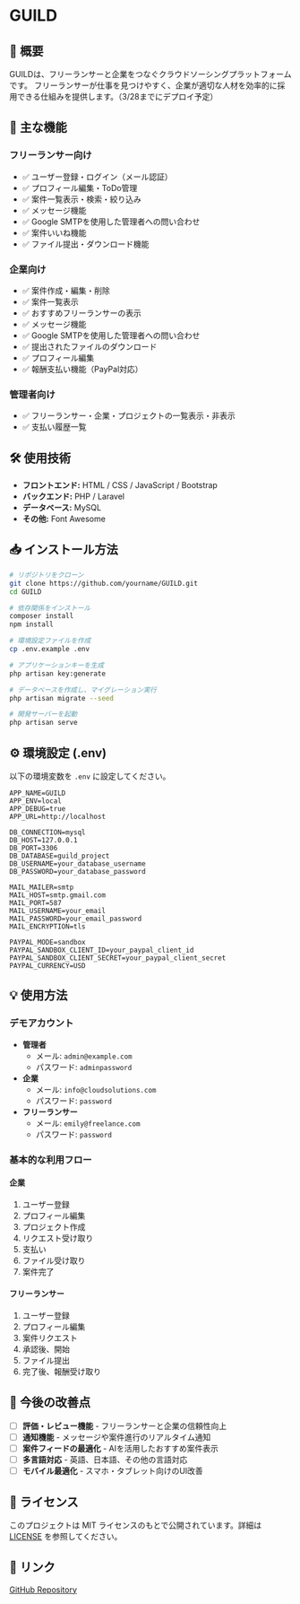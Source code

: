 # GUILD

## 📌 概要
GUILDは、フリーランサーと企業をつなぐクラウドソーシングプラットフォームです。
フリーランサーが仕事を見つけやすく、企業が適切な人材を効率的に採用できる仕組みを提供します。（3/28までにデプロイ予定）

## 🎯 主な機能

### フリーランサー向け
- ✅ ユーザー登録・ログイン（メール認証）
- ✅ プロフィール編集・ToDo管理
- ✅ 案件一覧表示・検索・絞り込み
- ✅ メッセージ機能
- ✅ Google SMTPを使用した管理者への問い合わせ
- ✅ 案件いいね機能
- ✅ ファイル提出・ダウンロード機能

### 企業向け
- ✅ 案件作成・編集・削除
- ✅ 案件一覧表示
- ✅ おすすめフリーランサーの表示
- ✅ メッセージ機能
- ✅ Google SMTPを使用した管理者への問い合わせ
- ✅ 提出されたファイルのダウンロード
- ✅ プロフィール編集
- ✅ 報酬支払い機能（PayPal対応）

### 管理者向け
- ✅ フリーランサー・企業・プロジェクトの一覧表示・非表示
- ✅ 支払い履歴一覧

## 🛠 使用技術
- **フロントエンド:** HTML / CSS / JavaScript / Bootstrap
- **バックエンド:** PHP / Laravel
- **データベース:** MySQL
- **その他:** Font Awesome

## 📥 インストール方法
```bash
# リポジトリをクローン
git clone https://github.com/yourname/GUILD.git
cd GUILD

# 依存関係をインストール
composer install
npm install

# 環境設定ファイルを作成
cp .env.example .env

# アプリケーションキーを生成
php artisan key:generate

# データベースを作成し、マイグレーション実行
php artisan migrate --seed

# 開発サーバーを起動
php artisan serve
```

## ⚙️ 環境設定 (.env)
以下の環境変数を `.env` に設定してください。
```
APP_NAME=GUILD
APP_ENV=local
APP_DEBUG=true
APP_URL=http://localhost

DB_CONNECTION=mysql
DB_HOST=127.0.0.1
DB_PORT=3306
DB_DATABASE=guild_project
DB_USERNAME=your_database_username
DB_PASSWORD=your_database_password

MAIL_MAILER=smtp
MAIL_HOST=smtp.gmail.com
MAIL_PORT=587
MAIL_USERNAME=your_email
MAIL_PASSWORD=your_email_password
MAIL_ENCRYPTION=tls

PAYPAL_MODE=sandbox
PAYPAL_SANDBOX_CLIENT_ID=your_paypal_client_id
PAYPAL_SANDBOX_CLIENT_SECRET=your_paypal_client_secret
PAYPAL_CURRENCY=USD
```

## 💡 使用方法

### デモアカウント
- **管理者**
  - メール: `admin@example.com`
  - パスワード: `adminpassword`
- **企業**
  - メール: `info@cloudsolutions.com`
  - パスワード: `password`
- **フリーランサー**
  - メール: `emily@freelance.com`
  - パスワード: `password`

### 基本的な利用フロー
#### 企業
1. ユーザー登録
2. プロフィール編集
3. プロジェクト作成
4. リクエスト受け取り
5. 支払い
6. ファイル受け取り
7. 案件完了

#### フリーランサー
1. ユーザー登録
2. プロフィール編集
3. 案件リクエスト
4. 承認後、開始
5. ファイル提出
6. 完了後、報酬受け取り

## 🔧 今後の改善点
- [ ] **評価・レビュー機能** - フリーランサーと企業の信頼性向上
- [ ] **通知機能** - メッセージや案件進行のリアルタイム通知
- [ ] **案件フィードの最適化** - AIを活用したおすすめ案件表示
- [ ] **多言語対応** - 英語、日本語、その他の言語対応
- [ ] **モバイル最適化** - スマホ・タブレット向けのUI改善

## 📜 ライセンス
このプロジェクトは MIT ライセンスのもとで公開されています。詳細は [LICENSE](LICENSE) を参照してください。

## 🔗 リンク
[GitHub Repository](https://github.com/yourname/GUILD)

